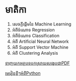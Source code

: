 មាតិកា
========

1. សេចក្តីផ្តើមនៃ Machine Learning
2. អំពីចំណោទ Regression
3. អំពីចំណោទ Classification
4. អំពី Artificial Neural Network
5. អំពី Support Vector Machine
6. អំពី Clustering Analysis

[ទាញយកអត្ថបទបកស្រាយសង្ខេបជាPDF](https://github.com/loem-ms/MachineLearningINKHMER.git)

[មេរៀនខ្លីៗអំពីPython](https://colab.research.google.com/drive/1oQ_aSeUIzl27GkmlR4n4QB_FKOKnL6EE?usp=sharing)